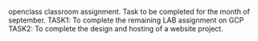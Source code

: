 openclass classroom assignment.
Task to be completed for the month of september.
TASK1: To complete the remaining LAB assignment on GCP
TASK2: To complete the design and hosting of a website project.
